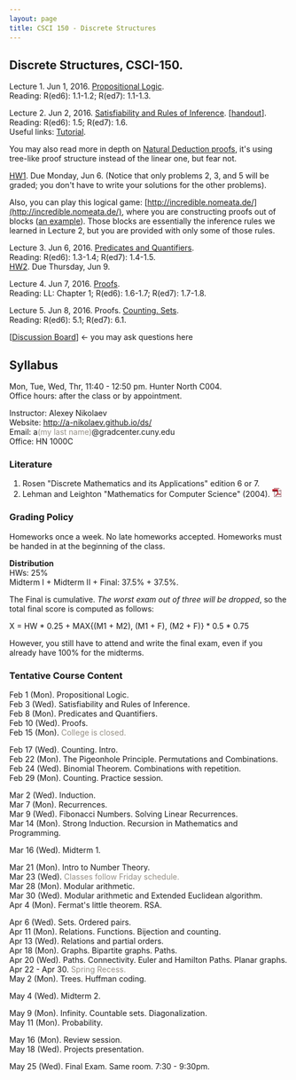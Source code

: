 ```yaml
---
layout: page
title: CSCI 150 - Discrete Structures
---
```


## Discrete Structures, CSCI-150.

Lecture 1. Jun 1, 2016. [Propositional Logic](/ds/docs/lec1.pdf).   
Reading: R(ed6): 1.1-1.2; R(ed7): 1.1-1.3.   

Lecture 2. Jun 2, 2016. [Satisfiability and Rules of Inference](/ds/docs/lec2.pdf). [[handout](/ds/docs/cc1.pdf)].  
Reading: R(ed6): 1.5; R(ed7): 1.6.  
Useful links:
[Tutorial](http://www.cs.colostate.edu/~cs122/.Fall14/tutorials/tut_3.php).
<!--[2](http://www.millersville.edu/~bikenaga/math-proof/rules-of-inference/rules-of-inference.html),
[2](http://cs.gmu.edu/~henryh/330/Trans-pdf/3.pdf). -->
You may also read more in depth on [Natural Deduction proofs](https://whythis.s3.amazonaws.com/media/teaching/lecturenotes/natural_deduction.pdf),
it's using tree-like proof structure instead of the linear one, but fear not.

[HW1](/ds/docs/hw1.pdf). Due Monday, Jun 6. 
(Notice that only problems 2, 3, and 5 will be graded; you don't have to write your solutions for the other problems).

Also, you can play this logical game: [http://incredible.nomeata.de/](http://incredible.nomeata.de/), where you are constructing 
proofs out of blocks ([an example](http://i.imgur.com/CFrgtAW.png)). Those blocks are essentially the inference rules we learned in Lecture 2,
but you are provided with only some of those rules.

Lecture 3. Jun 6, 2016. [Predicates and Quantifiers](/ds/docs/lec3.pdf).   
Reading: R(ed6): 1.3-1.4; R(ed7): 1.4-1.5.    
[HW2](/ds/docs/hw2.pdf). Due Thursday, Jun 9. 

Lecture 4. Jun 7, 2016. [Proofs](/ds/docs/lec4.pdf).  
Reading: LL: Chapter 1; R(ed6): 1.6-1.7; R(ed7): 1.7-1.8.     

Lecture 5. Jun 8, 2016. Proofs. [Counting. Sets](/ds/docs/lec5.pdf).  
Reading: R(ed6): 5.1; R(ed7): 6.1.    

[[Discussion Board](/ds/discussion/)] <- you may ask questions here

<!--

Lecture 5. Feb 16, 2016. [Counting. Sets](/ds/docs/lec5.pdf).  
Reading: R(ed6): 5.1; R(ed7): 6.1.    
[HW3](/ds/docs/hw3.pdf). Due Wednesday, Feb 24. 

Lecture 6. Feb 22, 2016. [Permutations and Combinations. The Pigeonhole Principle.](/ds/docs/lec6.pdf).     
Reading: R(ed6): 5.1; R(ed7): 6.1.    

A video about the 6 persons theorem: [Friends and Strangers Theorem](http://www.youtube.com/watch?v=xdiL-ADRTxQ).

Lecture 7. Feb 24, 2016. [Binomial Theorem. Combinations with repetition](/ds/docs/lec7.pdf).    
Reading: R(ed6): 5.4-5.5; R(ed7): 6.4-6.5.     
[HW4](/ds/docs/hw4.pdf). Due Wednesday, Mar 2. 

Lecture 8. Feb 29, 2016. Counting. Problem solving.
[[problem set](/ds/docs/cc3.pdf)].    

Lecture 9. Mar 2, 2016. [Induction](/ds/docs/lec9.pdf).  
Reading: LL: Chapter 2; R(ed6): 4.1; R(ed7): 5.1.    
[HW5](/ds/docs/hw5.pdf). Due Wednesday, Mar 9. 

Lecture 10. Mar 7, 2016. [Recurrences](/ds/docs/lec10.pdf).    
Reading: LL: Chapter 12; R(ed6): 4.4; R(ed7): 5.4.   
[Towers of Hanoi](http://www.mathsisfun.com/games/towerofhanoi.html)      

Lecture 11. Mar 9, 2016. [Fibonacci Numbers. Solving Linear Recurrences](/ds/docs/lec11.pdf).   
Reading: LL: Chapter 13; R(ed6): 7.2; R(ed7): 8.2.   
[HW6](/ds/docs/hw6.pdf). Due Wednesday, Mar 16. 

Lecture 11 (continued). Mar 14, 2016.

Lecture 12. Mar 16, 2016. [Strong Induction](/ds/docs/lec12.pdf) & [Recursion in Mathematics and Programming](/ds/docs/lec13.pdf).     
Source code in [Julia](http://julialang.org/):
[sum.jl](/ds/code/sum.jl),
[fact.jl](/ds/code/fact.jl),
[fib.jl](/ds/code/fib.jl),
[mset.jl](/ds/code/mset.jl),
[graph.jl](/ds/code/graph.jl),
[lsys.jl](/ds/code/lsys.jl),
[turtle.jl](/ds/code/turtle.jl),
[merge.jl](/ds/code/merge.jl).    

Another interesting link: "[Context-free art](http://www.contextfreeart.org/)" is a program for creating images 
using a simple declarative/recursive description language. See some examples, they are very cool!

**Midterm I. Mar 21, 2016.** *Warning! The midterm is postponed to March 21, Monday.*   
There are practice tests posted on Blackboard.    
No notes, no textbooks allowed. However, you will be provided with a formula sheet with all logical identities and inference rules.     
[Midterm 1 - Statistics](/ds/docs/stats/stats-midterm1.pdf).  

[HW7](/ds/docs/hw7.pdf). Due Wednesday, Mar 30. 

Lecture 14. Mar 28, 2016. [Intro to Number Theory](/ds/docs/lec14.pdf).        
Reading:
[Lecture notes](http://www.cs.hunter.cuny.edu/~saad/courses/dm/notes/note7.pdf) by Prof. Saad Mneimneh;  
LL: Chapters 4 and 5; R(ed6): 3.4-3.5; R(ed7): 4.1-4.3.    

Lecture 15. Mar 30, 2016. [Modular arithmetic](/ds/docs/lec15.pdf).   
Reading: the same.    
Source code of the [extended Euclid's algorithm](http://codepad.org/IOQsqHax) in C.    
[HW8](/ds/docs/hw8.pdf). Due Wednesday, Apr 6. 

Lecture 16. Apr 4, 2016. [Fermat's little theorem. RSA](/ds/docs/lec16.pdf).    
Reading: The previous reading, and also LL: pp.67-68 for the fundamental theorem of arithmetic.     

Lecture 17. Apr 6, 2016. [Sets. Ordered pairs](/ds/docs/lec17.pdf).  
Reading: R(ed6): 2.1-2.2; R(ed7): 2.1-2.2.    
[HW9](/ds/docs/hw9.pdf). Due Wednesday, Apr 13. 

Lecture 18. Apr 11, 2016. [Relations. Functions. Bijection and counting](/ds/docs/lec18.pdf).   
Reading: R(ed6): 2.3, 8.1; R(ed7): 2.3, 9.1; LL: Chapter 14.   
Also: [Bijections](http://yufeizhao.com/olympiad/bijections.pdf) by Yufei Zhao.   

Lecture 19. Apr 13, 2016. [Partial orders](/ds/docs/lec19.pdf).   
Reading: LL: Chapter 9.  R(ed6): 8.1, 8.6; R(ed7): 9.1, 9.6.    
[HW10](/ds/docs/hw10.pdf). Due Wednesday, Apr 20. 

Lecture 20. Apr 18, 2016. [Graphs. Bipartite graphs. Paths](/ds/docs/lec20.pdf).   
Reading: R(ed6): 9.1-9.3, 9.8; R(ed7): 10.1-10.3, 10.8; LL: Chapters 6, 7.     

Lecture 21. Apr 20, 2016. [Paths. Connectivity. Euler and Hamilton Paths. Planar graphs](/ds/docs/lec21.pdf).    
Reading: R(ed6): 9.4-9.7; R(ed7): 10.4-10.7; LL: Chapters 6, 7.    
[HW11](/ds/docs/hw11.pdf). Due Monday, May 2.  

Lecture 22. May 2, 2016. [Trees. Huffman coding](/ds/docs/lec22.pdf).   
Reading: R(ed6): 10.1-10.2; R(ed7): 11.1-11.2; LL: Chapters 6, 7.    

Midterm 2. May 4, 2016.    
+ Covers lectures from 14 to 22.    
+ For this exam, you can prepare a **formula sheet** (a standard piece of paper, Letter size or A4), you can write on both sides.
The formula sheet should be handed in after the exam.    
No homework assigned.    
[Midterm 2 - Statistics](/ds/docs/stats/stats-midterm2.pdf).  


Lecture 23. May 9, 2016. [Infinity. Cardinality of infinite sets. Diagonalization argument](/ds/docs/lec23.pdf).   
Reading: R(ed6):n/a; R(ed7): 2.5.   
Also: [Counting and cardinality](http://sites.millersville.edu/bikenaga/math-proof/cardinality/cardinality.pdf) lecture notes by Bruce Ikenaga.    
[HW12](/ds/docs/hw12.pdf). Due Wednesday, May 18.  

Lecture 24. May 16, 2016. Review session.

Project presentation. May 18, 2016.    
**If you present a project**, email me the title of your project at least one hour before the class. Also, **meet with me in advance** to show your progress.   
[Helpful information for all speakers how to give a talk](/ds/talks.html).    
[Talk schedule](/ds/presentation.html).

**Final exam. May 25, 2016.** Same room. 7:30 - 9:30pm.    
+ Covers everything.    
+ You can prepare a **formula sheet** (a standard piece of paper, Letter size or A4), you can write on both sides.
The formula sheet should be handed in after the exam.    
+ You will be provided with the list of logical identities and inference rules (no need to include them in your formula sheet).     

-->

<!--
[HW11](/ds/docs/hw11.pdf). Due Wednesday, Nov 18.


[Midterm 2 - Statistics](/ds/docs/stats/stats-midterm2.pdf).  

Lecture 17. Nov 11, 2015. [Sets. Ordered pairs](/ds/docs/lec17.pdf).  
Reading: R(ed6): 2.1-2.2; R(ed7): 2.1-2.2.    
[HW11](/ds/docs/hw11.pdf). Due Wednesday, Nov 18.

Lecture 18. Nov 16, 2015. [Relations. Functions. Bijection and counting](/ds/docs/lec18.pdf).   
Reading: R(ed6): 2.3, 8.1; R(ed7): 2.3, 9.1; LL: Chapter 14.   
Also: [Bijections](http://yufeizhao.com/olympiad/bijections.pdf) by Yufei Zhao.   

Lecture 19. Nov 18, 2015. [Partial orders](/ds/docs/lec19.pdf).   
Reading: LL: Chapter 9.  R(ed6): 8.1, 8.6; R(ed7): 9.1, 9.6.   
[HW12](/ds/docs/hw12.pdf). Due Wednesday, Nov 25.

Lecture 20. Nov 23, 2015. Partial orders. [Graphs. Bipartite graphs. Paths](/ds/docs/lec20.pdf).   
Reading: R(ed6): 9.1-9.3, 9.8; R(ed7): 10.1-10.3, 10.8; LL: Chapters 6, 7.     

Lecture 21. Nov 25, 2015. [Paths. Connectivity. Euler and Hamilton Paths. Planar graphs](/ds/docs/lec21.pdf).    
Reading: R(ed6): 9.4-9.7; R(ed7): 10.4-10.7; LL: Chapters 6, 7.    
[HW13](/ds/docs/hw13.pdf). Due Wednesday, Dec 2.

Lecture 22. Nov 30, 2015. [Trees. Huffman coding](/ds/docs/lec22.pdf).   
Reading: R(ed6): 10.1-10.2; R(ed7): 11.1-11.2; LL: Chapters 6, 7.    

Lecture 23. Dec 2, 2015. Probability.   
No slides, only [supplementary notes](/ds/docs/cc4.pdf).   
Reading: R(ed6): 6.2 ; R(ed7): 7.2. LL: Chapters 18, 19.    
[HW14](/ds/docs/hw14.pdf). Due Wednesday, Dec 9.

Lecture 24. Dec 7, 2015. Probability.   

Lecture 25. Dec 9, 2015. Review session (See the example problem set on Blackboard).
[HW15](/ds/docs/hw15.pdf). Due Monday, Dec 14.

Project presentation. Dec 14, 2015.    
**If you present a project**, email me the title of your project at least one hour before the class. Also, **meet with me in advance**, if we did not meet last week.   
[Helpful information for all speakers how to give a talk](/ds/talks.html).    

[Possible Project Topics](/ds/topics.html).    

[Talk schedule](/ds/presentation.html).
-->

## Syllabus

Mon, Tue, Wed, Thr, 11:40 - 12:50 pm. Hunter North C004.  
Office hours: after the class or by appointment.

Instructor: Alexey Nikolaev  
Website: <http://a-nikolaev.github.io/ds/>  
Email: a<span style="color:#969086;">(my last name)</span>@gradcenter.cuny.edu  
Office: HN 1000C  

### Literature
1. Rosen "Discrete Mathematics and its Applications" edition 6 or 7.
2. Lehman and Leighton "Mathematics for Computer Science" (2004).
[![pdf][pdfimg]](/docs/mit-mathcs.pdf)

### Grading Policy
  Homeworks once a week. No late homeworks accepted. Homeworks must be handed in at the beginning of the class.

**Distribution**  
  HWs: 25%  
  Midterm I + Midterm II + Final: 37.5% + 37.5%.  

  The Final is cumulative. *The worst exam out of three will be dropped*, so the total final score is computed as follows:
  
  X = HW * 0.25 + MAX{(M1 + M2), (M1 + F), (M2 + F)} * 0.5 * 0.75

  However, you still have to attend and write the final exam,
  even if you already have 100% for the midterms.

<!--
**Project**    
  An optional project is a possibility to improve your grade, and (hopefully) do something fun.
  [More details about projects & possible topics](/ds/topics.html).    
-->

### Tentative Course Content

Feb 1 (Mon).
Propositional Logic.
<br />
Feb 3 (Wed).
Satisfiability and Rules of Inference.
<br />
Feb 8 (Mon).
Predicates and Quantifiers.
<br />
Feb 10 (Wed).
Proofs.
<br />
Feb 15 (Mon).
<span style="color:#969086;">College is closed.</span>

Feb 17 (Wed).
Counting. Intro.
<br />
Feb 22 (Mon).
The Pigeonhole Principle. Permutations and Combinations. 
<br />
Feb 24 (Wed).
Binomial Theorem. Combinations with repetition.
<br />
Feb 29 (Mon).
Counting. Practice session. 


Mar 2 (Wed).
Induction.
<br />
Mar 7 (Mon).
Recurrences.
<br />
Mar 9 (Wed).
Fibonacci Numbers. Solving Linear Recurrences.
<br />
Mar 14 (Mon).
Strong Induction. Recursion in Mathematics and Programming.

Mar 16 (Wed).
Midterm 1.


Mar 21 (Mon).
Intro to Number Theory.
<br />
Mar 23 (Wed).
<span style="color:#969086;">Classes follow Friday schedule.</span>
<br />
Mar 28 (Mon). 
Modular arithmetic.
<br />
Mar 30 (Wed).
Modular arithmetic and Extended Euclidean algorithm.
<br />
Apr 4 (Mon).
Fermat's little theorem. RSA.

Apr 6 (Wed).
Sets. Ordered pairs.
<br />
Apr 11 (Mon).
Relations. Functions. Bijection and counting.
<br />
Apr 13 (Wed).
Relations and partial orders. 
<br />
Apr 18 (Mon).
Graphs. Bipartite graphs. Paths.
<br />
Apr 20 (Wed).
Paths. Connectivity. Euler and Hamilton Paths. Planar graphs.
<br />
Apr 22 - Apr 30. <span style="color:#969086;">Spring Recess.</span>
<br />
May 2 (Mon).
Trees. Huffman coding.
<br />

May 4 (Wed).
Midterm 2.

May 9 (Mon).
Infinity. Countable sets. Diagonalization.
<br />
May 11 (Mon).
Probability.

May 16 (Mon).
Review session.
<br />
May 18 (Wed).
Projects presentation.

May 25 (Wed). Final Exam. Same room. 7:30 - 9:30pm.

<!--
[HW1](/ds/docs/hw1.pdf). Due Thursday, Jun. 4.   
(Notice that only problems 2, 3, 4, 5, and 6 will be graded; you don't have to write your solutions for the other problems).


Lecture 3. Jun 3, 2015. [Predicates and Quantifiers](/ds/docs/lec3.pdf).   
Reading: R(ed6): 1.3-1.4; R(ed7): 1.4-1.5.    

Lecture 4. Jun 4, 2015. [Proofs](/ds/docs/lec4.pdf).  
Reading: LL: Chapter 1; R(ed6): 1.6-1.7; R(ed7): 1.7-1.8.     
[HW2](/ds/docs/hw2.pdf). Due Monday, Jun. 8. 

Lecture 5. Jun 8, 2015. [Counting. Sets](/ds/docs/lec5.pdf).  
Reading: R(ed6): 5.1; R(ed7): 6.1.    

Lecture 6. Jun 9, 2015. [Permutations and Combinations. The Pigeonhole Principle.](/ds/docs/lec6.pdf).      
Reading: R(ed6): 5.2-5.3; R(ed7): 6.2-6.3.    
[HW3](/ds/docs/hw3.pdf). Due Thrusday, Jun. 11.  

A video about the 6 persons theorem: [Friends and Strangers Theorem](http://www.youtube.com/watch?v=xdiL-ADRTxQ).

Lecture 7. Jun 10, 2015. [Binomial Theorem. Combinations with repetition](/ds/docs/lec7.pdf).    
Reading: R(ed6): 5.4-5.5; R(ed7): 6.4-6.5.     

Lecture 7 (continued). Jun 11, 2015.     
[HW4](/ds/docs/hw4.pdf). Due Monday, Jun. 15.  

Lecture 8. Jun 15, 2015. Counting. Problem solving.
[[problem set with answers](/ds/docs/cc3.pdf)].    

Lecture 9. Jun 16, 2015. [Induction](/ds/docs/lec9.pdf).  
Reading: LL: Chapter 2; R(ed6): 4.1; R(ed7): 5.1.    
[HW5](/ds/docs/hw5.pdf). Due Thursday, Jun. 18.    

Lecture 10. Jun 17, 2015. [Recurrences](/ds/docs/lec10.pdf).    
Reading: LL: Chapter 12; R(ed6): 4.4; R(ed7): 5.4.   
[Towers of Hanoi](http://www.mathsisfun.com/games/towerofhanoi.html)     

Lecture 11. Jun 18, 2015. [Fibonacci Numbers. Solving Linear Recurrences](/ds/docs/lec11.pdf).   
Reading: LL: Chapter 13; R(ed6): 7.2; R(ed7): 8.2.   
[HW6](/ds/docs/hw6.pdf). Due Monday, Jun 22.
(You can use WolframAlpha to check the correctness of your solutions for the linear recurrence problems,
[example1](http://www.wolframalpha.com/input/?i=f%280%29+%3D+1%3B+f%281%29+%3D+-1%3B+f%28n%29+%3D+f%28n-2%29),
[example2](http://www.wolframalpha.com/input/?i=f%280%29+%3D+3%2C+f%281%29+%3D+1%2C+f%28n%29+%3D+4f%28n+%E2%88%92+1%29+%2B+21f%28n+%E2%88%92+2%29)).

[example2](http://www.wolframalpha.com/input/?i=f%281%29+%3D+10%2C+f%282%29+%3D+%E2%88%922%2C+f%28n%29+%3D+f%28n+%E2%88%92+1%29+%2B+12f%28n+%E2%88%92+2%29)) 

Lecture 13. Jun 22, 2015. [Recursion in Mathematics and Programming](/ds/docs/lec13.pdf).     
Source code in [Julia](http://julialang.org/):
[sum.jl](/ds/code/sum.jl),
[fact.jl](/ds/code/fact.jl),
[fib.jl](/ds/code/fib.jl),
[mset.jl](/ds/code/mset.jl),
[graph.jl](/ds/code/graph.jl),
[lsys.jl](/ds/code/lsys.jl),
[turtle.jl](/ds/code/turtle.jl),
[merge.jl](/ds/code/merge.jl).    

Review session and Lecture 12. Jun 23, 2015. [Strong Induction. <del>Catalan Numbers</del>](/ds/docs/lec12.pdf).  
Reading: LL: Chapter 3; R(ed6): 4.2; R(ed7): 5.2.  

Midterm 1. Jun 24, 2015.   
Covers Lectures 1 - 11. Two practice exams are posted on Blackboard.   
No notes and no books allowed, you will be given a formula sheet with the equivalence formulas and the inference rules.     
[Midterm 1 - Statistics](/ds/docs/stats/stats-midterm1.pdf).  

Lecture 14. Jun 25, 2015. [Intro to Number Theory](/ds/docs/lec14.pdf).        
Reading:
[Lecture notes](http://www.cs.hunter.cuny.edu/~saad/courses/dm/notes/note7.pdf) by Prof. Saad Mneimneh;  
LL: Chapters 4 and 5; R(ed6): 3.4-3.5; R(ed7): 4.1-4.3.    
[HW7](/ds/docs/hw7.pdf). Due Monday, Jun 29.

Lecture 15. Jun 29, 2015. [Modular arithmetic](/ds/docs/lec15.pdf).   
Reading: the same.    
Source code of the [extended Euclid's algorithm](http://codepad.org/IOQsqHax) in C.    

Lecture 16. Jun 30, 2015. [RSA. The fundamental theorem of arithmetic](/ds/docs/lec16.pdf).    
Reading: The previous slides for RSA, and LL: pp.67-68 for the fundamental theorem of arithmetic.     
[HW8](/ds/docs/hw8.pdf). Due Thursday, Jul 2.

Lecture 16 (continued). Jul 1, 2015.

Lecture 17. Jul 2, 2015. [Sets. Ordered pairs](/ds/docs/lec17.pdf).  
Reading: R(ed6): 2.1-2.2; R(ed7): 2.1-2.2.    
[HW9](/ds/docs/hw9.pdf). Due Monday, Jul 6.   

Lecture 18. Jul 6, 2015. [Relations. Functions. Bijection and counting](/ds/docs/lec18.pdf).   
Reading: R(ed6): 2.3, 8.1; R(ed7): 2.3, 9.1; LL: Chapter 14.   
Also: [Bijections](http://yufeizhao.com/olympiad/bijections.pdf) by Yufei Zhao.   

Lecture 19. Jul 7, 2015. [Partial orders](/ds/docs/lec19.pdf).   
Reading: LL: Chapter 9.  R(ed6): 8.1, 8.6; R(ed7): 9.1, 9.6.   
[HW10](/ds/docs/hw10.pdf). Due Thursday, Jul 9.   

Lecture 20. Jul 8, 2015. [Graphs. Bipartite graphs. Paths](/ds/docs/lec20.pdf).   
Reading: R(ed6): 9.1-9.3, 9.8; R(ed7): 10.1-10.3, 10.8; LL: Chapters 6, 7.     

Lecture 21. Jul 9, 2015. [Paths. Connectivity. Euler and Hamilton Paths. Planar graphs](/ds/docs/lec21.pdf).    
Reading: R(ed6): 9.4-9.7; R(ed7): 10.4-10.7; LL: Chapters 6, 7.    
[HW11](/ds/docs/hw11.pdf). Due Monday, Jul 13.   

Lecture 22. Jul 13, 2015. [Trees. Huffman coding](/ds/docs/lec22.pdf).   
Reading: R(ed6): 10.1-10.2; R(ed7): 11.1-11.2; LL: Chapters 6, 7.    

Lecture 23. Jul 14, 2015. Probability.   
No slides, only [supplementary notes](/ds/docs/cc4.pdf).   
Reading: R(ed6): 6.2 ; R(ed7): 7.2. LL: Chapters 18, 19.    
[HW12](/ds/docs/hw12.pdf). Due Monday, Jul 20.   

Lecture 24. Conditional probability. Independent Bernoulli trials.   
Reading: the same.

Midterm 2. Jul 16, 2015.     

* Covers lectures from 14 to 24. (There will be one simple question on probability).
* For this exam, you can prepare a **formula sheet** (a standard piece of paper, Letter size or A4), you can write on both sides.
The formula sheet should be handed in after the exam.
* Practice exams are posted on Blackboard.      

[Midterm 2 - Statistics](/ds/docs/stats/stats-midterm2.pdf).  


Lecture 25. Jul 20, 2014. Probability. Random variables. Expected value.    
Also maybe: [Lambda calculus](/ds/docs/lec25.pdf).    
Reading: the same.

Lecture 26. Jul 21, 2014. [Cardinality of infinite sets. Diagonalization argument](/ds/docs/lec26.pdf).  
Reading (Cardinality of infinite sets): R(ed6):n/a; R(ed7): 2.5.   
Also: [Counting and cardinality](http://www.millersville.edu/~bikenaga/math-proof/cardinality/cardinality.pdf) lecture notes by Bruce Ikenaga.    

-->

<!--

Lecture 19. Apr 17, 2015. Functions (continued). [Partial orders](/ds/docs/lec19.pdf).   
Reading (Partial orders): LL: Chapter 9.  R(ed6): 8.1, 8.6; R(ed7): 9.1, 9.6.   
[HW9](/ds/docs/hw9.pdf). Due Friday, Apr 24.   
[HW9-Bonus](/ds/docs/hw9bonus.pdf). Due Friday, Apr 24.

Lecture 20. Apr 21, 2015. [Graphs. Bipartite graphs. Paths](/ds/docs/lec20.pdf).   
Reading: R(ed6): 9.1-9.3, 9.8; R(ed7): 10.1-10.3, 10.8; LL: Chapters 6, 7.     

Lecture 21. Apr 24, 2015. [Paths. Connectivity. Euler and Hamilton Paths. Planar graphs](/ds/docs/lec21.pdf).    
Reading: R(ed6): 9.4-9.7; R(ed7): 10.4-10.7; LL: Chapters 6, 7.    
[HW10](/ds/docs/hw10.pdf). Due Friday, May 1.   

Lecture 22. Apr 28, 2015. [Trees. Huffman coding](/ds/docs/lec22.pdf).   
Reading: R(ed6): 10.1-10.2; R(ed7): 11.1-11.2; LL: Chapters 6, 7.    

Lecture 23. May 1, 2015. Trees and Huffman coding (Continued).    
[HW11](/ds/docs/hw11.pdf). (This is a big homework (Trees + Probability) and it will be x2 points worth).    
Due Friday, May 15.   

Lecture 24. May 5, 2015. Probability.   
No slides, only [supplementary notes](/ds/docs/cc4.pdf).   
Reading: R(ed6): 6.2 ; R(ed7): 7.2. LL: Chapters 18, 19.

Midterm 2. May 8, 2015.     

* Covers lectures from 14 to 24. (There will be one simple question on probability).
* For this exam, you can prepare a **formula sheet** (a standard piece of paper, Letter size or A4), you can write on both sides.
The formula sheet should be handed in after the exam.
* Practice exams are posted on Blackboard.      

[Midterm 2 - Statistics](/ds/docs/stats/stats-midterm2.pdf).  

Lecture 25. May 12, 2015. Probability 2.

Projects presentation. May 15, 2014.    
[Information for the speakers](/ds/talks.html).    
[Possible Project Topics](/ds/topics.html).    
[Schedule](/ds/presentation.html).

By Sunday, May 17, your letter grade for everything except for the Final exam will be posted on Blackboard.
The results of the Final will improve this grade if you do better than on one of the midterms.

Final Exam. Tuesday. May 19. 9:00 - 11:00 am. The same room. 
Cumulative. You will be provided with a formula sheet with the logical equivalences and the inference rules.   
You can prepare **your own formula sheet** (a standard piece of paper, Letter size or A4), you can write on both sides.
The formula sheet should be handed in after the exam.    
Practice exams are posted on Blackboard.
-->

<!--

Lecture 5. Sep 17, 2014. [Induction](/ds/docs/lec5.pdf).  
Reading: LL: Chapter 2; R(ed6): 4.1; R(ed7): 5.1.    
[HW3](/ds/docs/hw3.pdf). Due Monday, Sep 29 <s>Wednesday, Sep 24</s>.       
Because there is no classes on Wednesday, the homework is due Monday, September 29.    

Lecture 6. Sep 22, 2014. [Recurrences](/ds/docs/lec6.pdf).    
Reading: LL: Chapter 12; R(ed6): 4.4; R(ed7): 5.4.   
[Towers of Hanoi](http://www.mathsisfun.com/games/towerofhanoi.html)     
You will get another, rather short, homework this Wednesday, and it will be due next Wednesday.     
[HW4](/ds/docs/hw4.pdf). Due Wednesday, Oct 1.       

Lecture 7. Sep 29, 2014. [Fibonacci Numbers. Solving Linear Recurrences](/ds/docs/lec7.pdf).   
Reading: LL: Chapter 13; R(ed6): 7.2; R(ed7): 8.2.   

Lecture 8. Oct 1, 2014. [Recursion in Mathematics and Programming](/ds/docs/lec8.pdf).   
Source code in [Julia](http://julialang.org/):
[sum.jl](/ds/code/sum.jl),
[fact.jl](/ds/code/fact.jl),
[fib.jl](/ds/code/fib.jl),
[mset.jl](/ds/code/mset.jl),
[graph.jl](/ds/code/graph.jl),
[lsys.jl](/ds/code/lsys.jl),
[turtle.jl](/ds/code/turtle.jl),
[merge.jl](/ds/code/merge.jl).     
[HW5](/ds/docs/hw5.pdf). Due Wednesday, Oct 8.    
WolframAlpha can be useful to check the correctness of your solutions,
[example1](http://www.wolframalpha.com/input/?i=f%280%29+%3D+1%3B+f%281%29+%3D+-1%3B+f%28n%29+%3D+f%28n-2%29),
[example2](http://www.wolframalpha.com/input/?i=f%280%29+%3D+3%2C+f%281%29+%3D+1%2C+f%28n%29+%3D+4f%28n+%E2%88%92+1%29+%2B+21f%28n+%E2%88%92+2%29).

Midterm I. Oct 6, 2014.    
Covers lectures from 1 to 7. No books, no notes allowed. 
You will be provided with a 
formula sheet with the logical equivalences and the inference rules.   

A **Practice exam** is posted on Blackboard. I will try to post the solutions for it by Saturday.   

Some of you asked for **office hours this Friday** (October 3). I will be available after 5pm, if you need help. If it's possible, email in advance,
so I can plan my day better.

[Midterm I - Statistics](/ds/docs/stats/stats-midterm1.pdf).  

Lecture 9. Oct 8, 2014. [Counting. Sets](/ds/docs/lec9.pdf).  
Reading: R(ed6): 5.1; R(ed7): 6.1.   
[HW6](/ds/docs/hw6.pdf). Due Wednesday, Oct 15.    

Lecture 10. Oct 15, 2014. [Permutations and Combinations. The Pigeonhole Principle.](/ds/docs/lec10.pdf).  
Reading: R(ed6): 5.2-5.3; R(ed7): 6.2-6.3.    
[HW7](/ds/docs/hw7.pdf). Due Wednesday, Oct 22.    

There is a nice math video, watch it if you have time: [Friends and Strangers Theorem](http://www.youtube.com/watch?v=xdiL-ADRTxQ).
It's related to the next class (the pigeonhole principle).

Lecture 11. Oct 20, 2014. [Binomial Theorem. Combinations with repetition](/ds/docs/lec11.pdf).    
Reading: R(ed6): 5.4-5.5; R(ed7): 6.4-6.5.  

Lecture 12. Oct 22, 2014. Counting. Problem solving.
[[problem set with answers](/ds/docs/cc3.pdf)].    
[HW8](/ds/docs/hw8.pdf). Due Wednesday, Oct 29.    

Lecture 13. Oct 27, 2014. [Intro to Number Theory](/ds/docs/lec13.pdf).        
Reading:
[Lecture notes](http://www.cs.hunter.cuny.edu/~saad/courses/dm/notes/note7.pdf) by Prof. Saad Mneimneh;  
LL: Chapters 4 and 5; R(ed6): 3.4-3.5; R(ed7): 4.1-4.3.   

Lecture 14. Oct 29, 2014. [Modular arithmetic](/ds/docs/lec14.pdf).   
Reading: the same.    
Source code of the [extended Euclid's algorithm](http://codepad.org/IOQsqHax) in C.    
[HW9](/ds/docs/hw9.pdf). Due Wednesday, Nov 5. 

Lecture 15. Nov 3, 2014. [Fermat’s little theorem. RSA](/ds/docs/lec15.pdf).  
Reading: the same.   

Lecture 16. Nov 5, 2014. RSA. The fundamental theorem of arithmetic.    
Reading: The previous slides for RSA, and LL: pp.67-68 for the fundamental theorem of arithmetic.     
[HW10](/ds/docs/hw10.pdf). Due Monday, Nov 17. 

Review Session. Nov 10, 2014.

Midterm II. Nov 12, 2014.    

* Covers lectures from 9 to 16 (although the proofs in the Lecture 16 are not that important).
* For this exam, you can prepare a **formula sheet** (a standard piece of paper, Letter size or A4), you can write on both sides.
The formula sheet should be handed in after the exam.
* On Friday, Nov 7, I have office hours after 5:30 pm until 9:00pm.   
* A practice exam will be posted on Blackboard by Friday.

[Midterm II - Statistics](/ds/docs/stats/stats-midterm2.pdf).  

Lecture 17. Nov 17, 2014. [Sets. Ordered pairs](/ds/docs/lec17.pdf).  
Reading: R(ed6): 2.1-2.2; R(ed7): 2.1-2.2.    

Lecture 18. Nov 19, 2014. [Relations. Functions. Bijection and counting](/ds/docs/lec18.pdf).   
Reading: R(ed6): 2.3, 8.1; R(ed7): 2.3, 9.1; LL: Chapter 14.   
Also: [Bijections](http://yufeizhao.com/olympiad/bijections.pdf) by Yufei Zhao.   
[HW11](/ds/docs/hw11.pdf). Due Wednesday, Nov 26.   
[HW11-Bonus](/ds/docs/hw11bonus.pdf). Due Monday, Dec 1.

Lecture 19. Nov 24, 2014. [Partial orders.](/ds/docs/lec19.pdf).   
Reading (Partial orders): LL: Chapter 9.  R(ed6): 8.1, 8.6; R(ed7): 9.1, 9.6.   

Lecture 20. Nov 26, 2014. [Graphs. Bipartite graphs. Paths](/ds/docs/lec20.pdf).   
Reading: R(ed6): 9.1-9.3, 9.8; R(ed7): 10.1-10.3, 10.8; LL: Chapters 6, 7.     
[HW12](/ds/docs/hw12.pdf). Due Wednesday, Dec 3.   

Lecture 21. Dec 1, 2014. [Paths. Connectivity. Euler and Hamilton Paths. Planar graphs](/ds/docs/lec21.pdf).   
Reading: R(ed6): 9.4-9.7; R(ed7): 10.4-10.7; LL: Chapters 6, 7.    

Lecture 22. Dec 3, 2014. [Trees. Huffman coding](/ds/docs/lec22.pdf).   
Reading: R(ed6): 10.1-10.2; R(ed7): 11.1-11.2; LL: Chapters 6, 7.    
[HW13](/ds/docs/hw13.pdf). Due Wednesday, Dec 10.   

Lecture 23. Dec 08, 2014. Probability.    
No slides, only [supplementary notes](/ds/docs/cc4.pdf).   
Reading: R(ed6): 6.2 ; R(ed7): 7.2. LL: Chapters 18, 19.

Lecture 24. Dec 10, 2014. Probability. Review session.  
Reading: R(ed6): 6.2, 6.4 ; R(ed7): 7.2, 7.4. LL: Chapters 18-22.    
[HW14](/ds/docs/hw14.pdf). Due Monday, Dec 15.   
The deadline can be extended until Wednesday, if you want. In that case, tell me
on Monday that you are going to submit it on Wednesday. Then, bring it to my office
1000C (I plan to be there after 1pm) or email.

Projects presentation. Dec 15, 2014.    
[Schedule](/ds/presentation.html).   
[Information for the speakers](/ds/talks.html).      
[Possible Project Topics](/ds/topics.html).     
Also, all speakers, please send me the title of your project at least a few hours in advance.

Final Exam. Monday, Dec 22, 2014. 6:20 - 8:20 pm. The same room.     
Covers lectures 17-24. You can prepare a **formula sheet** (a standard piece of paper, Letter size or A4), you can write on both sides.
The formula sheet should be handed in after the exam. A practice exam will be posted on Blackboard.

-->

<!--
Lecture 5. Jun 9, 2014. [Counting. Sets](/ds/docs/lec5.pdf).  
Reading: R(ed6): 5.1; R(ed7): 6.1.   

There is a nice math video, watch it if you have time: [Friends and Strangers Theorem](http://www.youtube.com/watch?v=xdiL-ADRTxQ).
It's related to next Tuesday's class.

Lecture 6. Jun 10, 2014. [The Pigeonhole Principle. Permutations and Combinations.](/ds/docs/lec6.pdf).  
Reading: R(ed6): 5.2-5.3; R(ed7): 6.2-6.3.    
[HW3](/ds/docs/hw3.pdf). Due Thursday, Jun 12.

Lecture 7. Jun 11, 2014. Binomial Theorem. Combinations with repetition.    
(Continue the lecture 6 slides).    
Reading: R(ed6): 5.4-5.5; R(ed7): 6.4-6.5.  

Lecture 8. Jun 12, 2014. Counting. Problem solving.
[[problem set with answers](/ds/docs/cc3.pdf)].   
Reading: R(ed6): 5.1-5.6; R(ed7): 6.1-6.6.     
[HW4](/ds/docs/hw4.pdf). Due Monday, Jun 16.   
The Thursday's class problems set with answers is available, see link above.  
You can use WolframAlpha as a universal calculator, [example](http://www.wolframalpha.com/input/?i=%2810+choose+5%29+%2B+10!).

Lecture 9. Jun 16, 2014. [Induction](/ds/docs/lec9.pdf).  
Reading: LL: Chapter 2; R(ed6): 4.1; R(ed7): 5.1.  

Lecture 10. Jun 17, 2014. [Recurrences](/ds/docs/lec10.pdf).  
Reading: LL: Chapter 12; R(ed6): 4.4; R(ed7): 5.4.   
[Towers of Hanoi](http://www.mathsisfun.com/games/towerofhanoi.html)    
[HW5](/ds/docs/hw5.pdf). Due Thursday, Jun 19.

Lecture 11. Jun 18, 2014. [Fibonacci Numbers. Solving Linear Recurrences](/ds/docs/lec11.pdf).   
Reading: LL: Chapter 13; R(ed6): 7.2; R(ed7): 8.2.   

Lecture 12. Jun 19, 2014. [Strong Induction. Catalan Numbers](/ds/docs/lec12.pdf).  
Reading: LL: Chapter 3; R(ed6): 4.2; R(ed7): 5.2.  
["Catalan numbers"](http://mathcircle.berkeley.edu/BMC6/pdf0607/catalan.pdf) by Tom Davis.   
[HW6](/ds/docs/hw6.pdf). Due Monday, Jun 23.    
WolframAlpha can be useful to check the correctness of your solutions,
[see an example](http://www.wolframalpha.com/input/?i=f%280%29+%3D+1%3B+f%281%29+%3D+-1%3B+f%28n%29+%3D+f%28n-2%29).

Review session. Jun 23, 2014.    

Midterm I. Jun 24, 2014.    
Covers Lectures 1 - 11.    
A practice exam (an actual midterm exam from the last semester) is posted on Blackboard 
(in the "Course Materials" section). If you don't have access to the Blackboard, ask me to
send you the PDF by email.    
[Statistics](/ds/docs/stats/stats-midterm1.pdf).  

Lecture 13. Jun 25, 2014. [Recursion in Mathematics and Programming](/ds/docs/lec13.pdf).   
Source code in [Julia](http://julialang.org/):   
[sum.jl](/ds/code/sum.jl),
[fact.jl](/ds/code/fact.jl),
[fib.jl](/ds/code/fib.jl),
[mset.jl](/ds/code/mset.jl),
[graph.jl](/ds/code/graph.jl),
[lsys.jl](/ds/code/lsys.jl),
[turtle.jl](/ds/code/turtle.jl),
[merge.jl](/ds/code/merge.jl).


Lecture 14. Jun 26, 2014. [Intro to Number Theory](/ds/docs/lec14.pdf).  
Reading: 
[Lecture notes](http://www.cs.hunter.cuny.edu/~saad/courses/dm/notes/note7.pdf) by Prof. Saad Mneimneh;  
LL: Chapters 4 and 5; R(ed6): 3.4-3.5; R(ed7): 4.1-4.3.   
[HW7](/ds/docs/hw7.pdf). Due Monday, Jun 30.

Lecture 15. Jun 30, 2014. [Modular arithmetic](/ds/docs/lec15.pdf).   
Reading: the same.    
Source code of the [extended Euclid's algorithm](http://codepad.org/IOQsqHax) in C.    
[HW8](/ds/docs/hw8.pdf). Due Thursday, Jul 3.

Lecture 16. Jul 1, 2014. [Fermat’s little theorem. RSA](/ds/docs/lec16.pdf).  
Reading: the same.   

Lecture 17. Jul 3, 2014. [Sets. Ordered pairs](/ds/docs/lec17.pdf).  
Reading: R(ed6): 2.1-2.2; R(ed7): 2.1-2.2.    
[HW9](/ds/docs/hw9.pdf). Due Monday, Jul 7.

Lecture 18. Jul 7, 2014. [Relations. Functions. Bijection and counting](/ds/docs/lec18.pdf).   
Reading: R(ed6): 2.3, 8.1; R(ed7): 2.3, 9.1; LL: Chapter 14.   
Also: [Bijections](http://yufeizhao.com/olympiad/bijections.pdf) by Yufei Zhao.   
[HW10](/ds/docs/hw10.pdf). Due Thursday, Jul 10.

Lecture 19. Jul 8, 2014. [Partial orders.](/ds/docs/lec19.pdf).   
Reading (Partial orders): LL: Chapter 9.  R(ed6): 8.1, 8.6; R(ed7): 9.1, 9.6.   

Lecture 20. Jul 9, 2014. [Graphs. Bipartite graphs. Paths](/ds/docs/lec20.pdf).   
Reading: R(ed6): 9.1-9.3, 9.8; R(ed7): 10.1-10.3, 10.8; LL: Chapters 6, 7. 

Lecture 21. Jul 10, 2014. [Paths. Connectivity. Euler and Hamilton Paths. Planar graphs](/ds/docs/lec21.pdf).   
Reading: R(ed6): 9.4-9.7; R(ed7): 10.4-10.7; LL: Chapters 6, 7.    
[HW11](/ds/docs/hw11.pdf). Due Monday, Jul 14.

Lecture 22. Jul 14, 2014. [Trees. Huffman coding](/ds/docs/lec22.pdf).   
Reading: R(ed6): 10.1-10.2; R(ed7): 11.1-11.2; LL: Chapters 6, 7.    
[HW12](/ds/docs/hw12.pdf). Due Monday, Jul 21. (it is due next Monday, not Thursday!).

Lecture 23. Jul 15, 2014. Probability.    
No slides, only [supplementary notes](/ds/docs/cc4.pdf).   
Reading: R(ed6): 6.2 ; R(ed7): 7.2. LL: Chapters 18, 19.

Review Session. Jul 16, 2014.

Midterm II. Jul 17, 2014.   
A practice exam is posted on Blackboard. Covers Lectures 14 - 22 (Probability will not be in the test).   
[Statistics](/ds/docs/stats/stats-midterm2.pdf). Your projected grades are posted in Blackboard.

Lecture 24. Jul 21, 2014. Probability. Independent events and Bernoulli trials. Random variables. Expected value.  
Reading: R(ed6): 6.2, 6.4 ; R(ed7): 7.2, 7.4. LL: Chapters 18-22.   
[Probability problem set](/ds/docs/prob.pdf). This is not a real homework, but just a set of problems on Probability for you
to practice before the Final exam.

Lecture 25. Jul 22, 2014. Probability. Random variables. Expected value. 

Lecture 26. Jul 23, 2014. [Cardinality of infinite sets. Diagonalization argument](/ds/docs/lec26.pdf).  
Reading (Cardinality of infinite sets): R(ed6):n/a; R(ed7): 2.5.   
Also: [Counting and cardinality](http://www.millersville.edu/~bikenaga/math-proof/cardinality/cardinality.pdf) lecture notes by Bruce Ikenaga.    

Final exam. Jul 24, 2014. Cumulative. Covers almost everything: Lectures 1-12, 14-25, and most likely excluding Lecture 26.  

-->

<!--
Lecture 19. Apr 4, 2014. [Partial orders. Cardinality of infinite sets. Diagonalization argument](/ds/docs/lec19.pdf).   
Reading (Partial orders): LL: Chapter 9.  R(ed6): 8.1, 8.6; R(ed7): 9.1, 9.6.   
Reading (Cardinality of infinite sets): R(ed6):n/a; R(ed7): 2.5.   
Also: [Counting and cardinality](http://www.millersville.edu/~bikenaga/math-proof/cardinality/cardinality.pdf) lecture notes by Bruce Ikenaga.    
[HW9](/ds/docs/hw9.pdf). Due Friday, Apr 11.

Lecture 22. Apr 25, 2014. [Trees. Huffman coding](/ds/docs/lec22.pdf).   
Reading: R(ed6): 10.1-10.2; R(ed7): 11.1-11.2; LL: Chapters 6, 7.    
[HW11](/ds/docs/hw11.pdf). Due Friday, May 2.

Lecture 23. Apr 29, 2014. Probability.    
No slides, only [supplementary notes](/ds/docs/cc4.pdf).   
Reading: R(ed6): 6.2 ; R(ed7): 7.2. LL: Chapters 18, 19.

Lecture 24. May 2, 2014. Probability. Random variables. Expected value.  
Reading: R(ed6): 6.2, 6.4 ; R(ed7): 7.2, 7.4. LL: Chapters 18-22.   
[HW12](/ds/docs/hw12.pdf). Due Tuesday, May 13 (Last class). 

[Statistics: Z1 and M1+Z1](/ds/docs/stats2.pdf)  
Z1 = Homeworks 1-8. Maximum you could get = 0.167.  
M1+Z1 = Midterm 1 + Homeworks 1-8. Maximum = 0.54167.   
(These scores are posted on Blackboard).

Review Session. May 6, 2014. [Problem set](/ds/docs/cc5.pdf)  

Midterm 2. May 9, 2014.   
The practice exam is posted on Blackboard. It was the final exam last semester,
so it was made to be 2 hours long. Your midterm will be shorter, of course.
Also, since we did not spend a lot of time on countable/uncountable sets,
you will not get problems on this topic. So, don't worry that problem 5 looks a bit cryptic for you.
(Although, you have enough knowledge to solve it, actually).    
[Midterm Statistics](/ds/docs/stats-midterm2.pdf)

Projects presentation. May 13, 2014.    
[Possible Project Topics](/ds/topics.html).    
[Information for the speakers](/ds/talks.html).    
[Schedule](/ds/presentation.html).


Final Exam. May 19, 2014 (Notice, this is Monday). 9:00 - 11:00am. The same room.
-->


<!--
  If your total grade X = HWs + Exams is a number between 0 and 1, and if your grade for the project is P (again, a number between 0 and 1), 
  then the additive bonus is 0.1 * P * (1-X/2). Effectively, it gives you a bonus between 5% and 10%, depending on your 
  total grade X. 

  Your project topic should be formulated no later than November 15. I will post more information about choosing a project later.

  There are two midterms and the final. When computing the final grade,
  only two best exams out of three are counted, and
  the worst is dropped:

  X = HW * 0.25 + MAX((M1 + M2), (M1 + F), (M2 + F)) * 0.5 * 0.75

  However, you still have to attend and write the final exam,
  even if you already have 100% for the midterms.
-->

<!--
### Tentative Course Content

Jun 1 (Mon).
Propositional Logic.
<br />
Jun 2 (Tue).
Satisfiability and Rules of Inference.
<br />
Jun 3 (Wed).
Predicates and Quantifiers.
<br />
Jun 4 (Thr).
Proofs.

Jun 8 (Mon).
Counting. Intro.
<br />
Jun 9 (Tue).
The Pigeonhole Principle. Permutations and Combinations. 
<br />
Jun 10 (Wed).
Binomial Theorem. Combinations with repetition.
<br />
Jun 11 (Thr).
Counting. Practice session. 


Jun 15 (Mon).
Induction.
<br />
Jun 16 (Tue).
Recurrences.
<br />
Jun 17 (Wed).
Fibonacci Numbers. Solving Linear Recurrences.
<br />
Jun 18 (Thr).
Strong Induction. Catalan Numbers.

Jun 22 (Mon).
Recursion in Mathematics and Programming.
<br />
Jun 23 (Tue).
Review session.

Jun 24 (Wed).
Midterm 1.

Jun 25 (Thr).
Intro to Number Theory.

Jun 29 (Mon).
Modular arithmetic.
<br />
Jun 30 (Tue).
Modular arithmetic and Extended Euclidean algorithm.
<br />
Jul 1 (Wed).
Fermat's little theorem. RSA.
<br />
Jul 2 (Thr).
Sets. Ordered pairs.

Jul 6 (Mon).
Relations. Functions. Bijection and counting.
<br />
Jul 7 (Tue).
Relations and partial orders. 
<br />
Jul 8 (Wed).
Graphs. Bipartite graphs. Paths.
<br />
Jul 9 (Thr).
Paths. Connectivity. Euler and Hamilton Paths. Planar graphs.

Jul 13 (Mon).
Trees. Huffman coding.
<br />
Jul 14 (Tue).
Probability.
<br />
Jul 15 (Wed).
Probability. Random variables. Expected value.


Jul 16 (Thr).
Midterm 2.

Jul 20 (Mon).
Infinity. Countable and uncountable sets. Diagonalization.
<br />
Jul 21 (Tue).
Computation with functions. Lambda calculus. 
<br />
Jul 22 (Wed).
Review Session.

Jul 23 (Thr). Final Exam.  

-->

<!--
Mon 07/21
Probability. Expected value.
<br />
Tue 07/22. 
Infinity. Countable and uncountable sets. Diagonalization.
<br />
Wed 07/23. 
Computation with functions. Lambda calculus. Review session.
<br />
Thr 07/24.
Final Exam.
-->

[pdfimg]: /img/pdf1.png
[fbimg]: /img/fb.png
